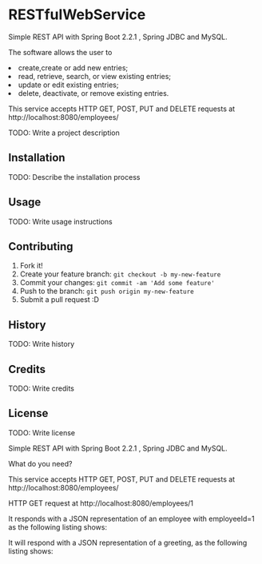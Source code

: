 # RESTfulWebService

Simple REST API with Spring Boot 2.2.1 , Spring JDBC and MySQL.

The software allows the user to 
<li> create,create or add new entries;
<li> read, retrieve, search, or view existing entries;
<li> update or edit existing entries;
<li> delete, deactivate, or remove existing entries.
  
This service accepts HTTP GET, POST, PUT and DELETE requests at http://localhost:8080/employees/   

TODO: Write a project description
## Installation
TODO: Describe the installation process
## Usage


TODO: Write usage instructions
## Contributing
1. Fork it!
2. Create your feature branch: `git checkout -b my-new-feature`
3. Commit your changes: `git commit -am 'Add some feature'`
4. Push to the branch: `git push origin my-new-feature`
5. Submit a pull request :D
## History
TODO: Write history
## Credits
TODO: Write credits
## License
TODO: Write license




Simple REST API with Spring Boot 2.2.1 , Spring JDBC and MySQL.

What do you need?

This service accepts HTTP GET, POST, PUT and DELETE requests at http://localhost:8080/employees/

HTTP GET request at http://localhost:8080/employees/1

It responds with a JSON representation of an employee with employeeId=1 as the following listing shows:

It will respond with a JSON representation of a greeting, as the following listing shows:

